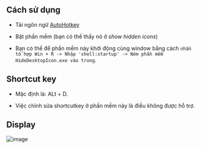 ## Cách sử dụng

- Tải ngôn ngữ [AutoHotkey](https://www.autohotkey.com/download/ahk-v2.exe)

- Bật phần mềm (bạn có thế thấy nó ở _show hidden icons_)
  
- Bạn có thể để phần mềm này khởi động cùng window bằng cách `nhấn tổ hợp Win + R -> Nhập 'shell:startup' -> Ném phần mềm HideDesktopIcon.exe vào trong`.

## Shortcut key

- Mặc định là: ALt + D.

- Việc chỉnh sửa shortcutkey ở phần mềm này là điều không được hỗ trợ.

## Display
![image](https://github.com/IshiiAinari/HideDesktopIcon/assets/118045472/b348ad61-3ae9-4bf5-9723-0298fe1537b9)
